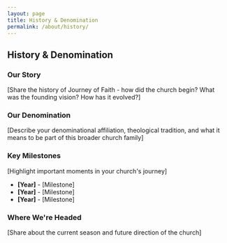 ```yaml
---
layout: page
title: History & Denomination
permalink: /about/history/
---
```


## History & Denomination

### Our Story

[Share the history of Journey of Faith - how did the church begin? What was the founding vision? How has it evolved?]

### Our Denomination

[Describe your denominational affiliation, theological tradition, and what it means to be part of this broader church family]

### Key Milestones

[Highlight important moments in your church's journey]

- **[Year]** - [Milestone]
- **[Year]** - [Milestone]
- **[Year]** - [Milestone]

### Where We're Headed

[Share about the current season and future direction of the church]
